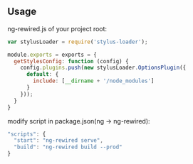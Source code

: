 ## Usage

ng-rewired.js of your project root:

```javascript
var stylusLoader = require('stylus-loader');

module.exports = exports = {
  getStylesConfig: function (config) {
    config.plugins.push(new stylusLoader.OptionsPlugin({
      default: {
        include: [__dirname + '/node_modules']
      }
    }));
  }
}
```

modify script in package.json(ng -> ng-rewired):

```javascript
"scripts": {
  "start": "ng-rewired serve",
  "build": "ng-rewired build --prod"
}
```
